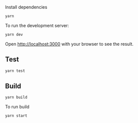 Install dependencies

```bash
yarn
```

To run the development server:

```bash
yarn dev
```

Open [http://localhost:3000](http://localhost:3000) with your browser to see the result.

## Test

```bash
yarn test
```

## Build

```bash
yarn build
```

To run build

```bash
yarn start
```
